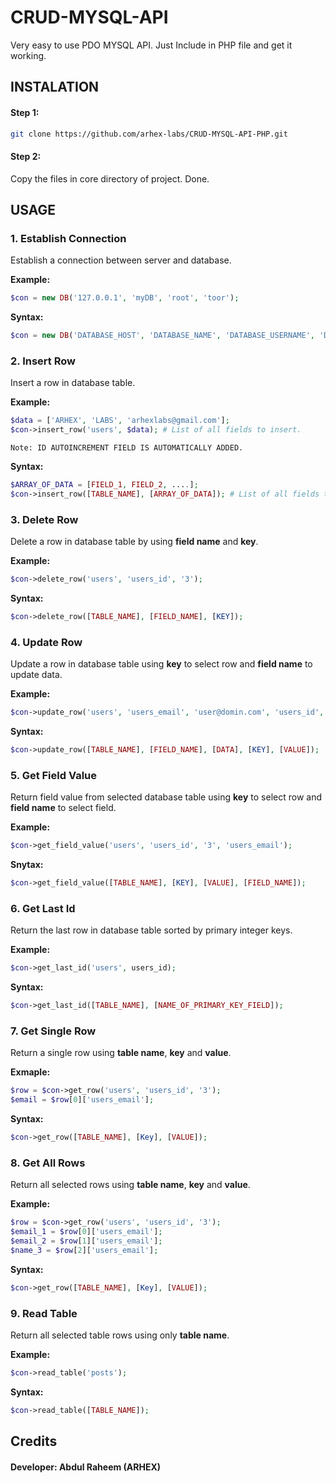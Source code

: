 # CRUD-MYSQL-API
Very easy to use PDO MYSQL API. Just Include in PHP file and get it working.

## INSTALATION 
#### Step 1:
```bash
git clone https://github.com/arhex-labs/CRUD-MYSQL-API-PHP.git
```
#### Step 2:
Copy the files in core directory of project.
Done.

## USAGE
### 1. Establish Connection
Establish a connection between server and database.

**Example:**
```php
$con = new DB('127.0.0.1', 'myDB', 'root', 'toor');
```
**Syntax:**
```php
$con = new DB('DATABASE_HOST', 'DATABASE_NAME', 'DATABASE_USERNAME', 'DATABASE_PASSWORD');
```
### 2. Insert Row
Insert a row in database table.

**Example:**
```php
$data = ['ARHEX', 'LABS', 'arhexlabs@gmail.com'];
$con->insert_row('users', $data); # List of all fields to insert.
```
``````Note: ID AUTOINCREMENT FIELD IS AUTOMATICALLY ADDED.``````

**Syntax:**
```php
$ARRAY_OF_DATA = [FIELD_1, FIELD_2, ....];
$con->insert_row([TABLE_NAME], [ARRAY_OF_DATA]); # List of all fields to insert.
```

### 3. Delete Row
Delete a row in database table by using **field name** and **key**.

**Example:**
```php
$con->delete_row('users', 'users_id', '3');
```
**Syntax:**
```php
$con->delete_row([TABLE_NAME], [FIELD_NAME], [KEY]);
```

### 4. Update Row
Update a row in database table using **key** to select row and **field name** to update data.

**Example:**
```php
$con->update_row('users', 'users_email', 'user@domin.com', 'users_id', '1');
```
**Syntax:**
```php
$con->update_row([TABLE_NAME], [FIELD_NAME], [DATA], [KEY], [VALUE]);
```

### 5. Get Field Value
Return field value from selected database table using **key** to select row and **field name** to select field.

**Example:**
```php
$con->get_field_value('users', 'users_id', '3', 'users_email');
```
**Snytax:**
```php
$con->get_field_value([TABLE_NAME], [KEY], [VALUE], [FIELD_NAME]);
```

### 6. Get Last Id
Return the last row in database table sorted by primary integer keys.

**Example:**
```php
$con->get_last_id('users', users_id);
```
**Syntax:**
```php
$con->get_last_id([TABLE_NAME], [NAME_OF_PRIMARY_KEY_FIELD]);
```

### 7. Get Single Row
Return a single row using **table name**, **key** and **value**.

**Exmaple:**
```php
$row = $con->get_row('users', 'users_id', '3');
$email = $row[0]['users_email'];
```
**Syntax:**
```php
$con->get_row([TABLE_NAME], [Key], [VALUE]);
```

### 8. Get All Rows
Return all selected rows using **table name**, **key** and **value**.

**Example:**
```php
$row = $con->get_row('users', 'users_id', '3');
$email_1 = $row[0]['users_email'];
$email_2 = $row[1]['users_email'];
$name_3 = $row[2]['users_email'];
```
**Syntax:**
```php
$con->get_row([TABLE_NAME], [Key], [VALUE]);
```

### 9. Read Table
Return all selected table rows using only **table name**.

**Example:**
```php
$con->read_table('posts');
```
**Syntax:**
```php
$con->read_table([TABLE_NAME]);
```

## Credits
#### Developer: Abdul Raheem (ARHEX)
